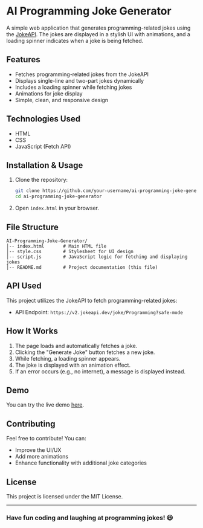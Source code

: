 # AI Programming Joke Generator

A simple web application that generates programming-related jokes using the [JokeAPI](https://jokeapi.dev/). The jokes are displayed in a stylish UI with animations, and a loading spinner indicates when a joke is being fetched.

## Features
- Fetches programming-related jokes from the JokeAPI
- Displays single-line and two-part jokes dynamically
- Includes a loading spinner while fetching jokes
- Animations for joke display
- Simple, clean, and responsive design

## Technologies Used
- HTML
- CSS
- JavaScript (Fetch API)

## Installation & Usage
1. Clone the repository:
   ```bash
   git clone https://github.com/your-username/ai-programming-joke-generator.git
   cd ai-programming-joke-generator
   ```
2. Open `index.html` in your browser.

## File Structure
```
AI-Programming-Joke-Generator/
│-- index.html       # Main HTML file
│-- style.css        # Stylesheet for UI design
│-- script.js        # JavaScript logic for fetching and displaying jokes
│-- README.md        # Project documentation (this file)
```

## API Used
This project utilizes the JokeAPI to fetch programming-related jokes:
- API Endpoint: `https://v2.jokeapi.dev/joke/Programming?safe-mode`

## How It Works
1. The page loads and automatically fetches a joke.
2. Clicking the "Generate Joke" button fetches a new joke.
3. While fetching, a loading spinner appears.
4. The joke is displayed with an animation effect.
5. If an error occurs (e.g., no internet), a message is displayed instead.

## Demo
You can try the live demo [here](#).

## Contributing
Feel free to contribute! You can:
- Improve the UI/UX
- Add more animations
- Enhance functionality with additional joke categories

## License
This project is licensed under the MIT License.

---
### Have fun coding and laughing at programming jokes! 😆

